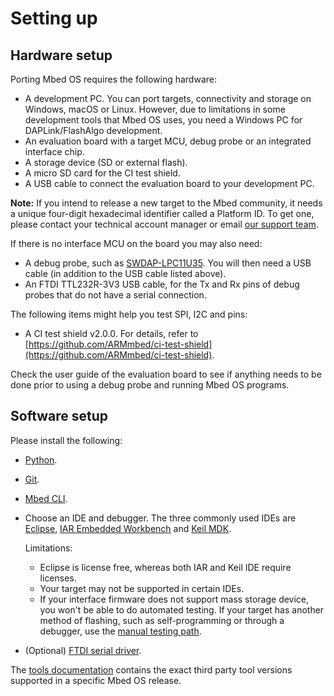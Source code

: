 # Setting up

## Hardware setup

Porting Mbed OS requires the following hardware:

- A development PC. You can port targets, connectivity and storage on Windows, macOS or Linux. However, due to limitations in some development tools that Mbed OS uses, you need a Windows PC for DAPLink/FlashAlgo development.
-  An evaluation board with a target MCU, debug probe or an integrated interface chip.
- A storage device (SD or external flash).
- A micro SD card for the CI test shield.
- A USB cable to connect the evaluation board to your development PC.

<span class="notes">**Note:** If you intend to release a new target to the Mbed community, it needs a unique four-digit hexadecimal identifier called a Platform ID. To get one, please contact your technical account manager or email [our support team](mailto:support@mbed.com).</span>

If there is no interface MCU on the board you may also need:

- A debug probe, such as [SWDAP-LPC11U35](https://os.mbed.com/platforms/SWDAP-LPC11U35/). You will then need a USB cable (in addition to the USB cable listed above).
- An FTDI TTL232R-3V3 USB cable, for the Tx and Rx pins of debug probes that do not have a serial connection.

The following items might help you test SPI, I2C and pins:

- A CI test shield v2.0.0. For details, refer to [https://github.com/ARMmbed/ci-test-shield](https://github.com/ARMmbed/ci-test-shield).

<span class="tips">Check the user guide of the evaluation board to see if anything needs to be done prior to using a debug probe and running Mbed OS programs.</span>

## Software setup

Please install the following:

- [Python](https://www.python.org/downloads).
- [Git](https://git-scm.com/downloads).
- [Mbed CLI](../tools/installation-and-setup.html).
- Choose an IDE and debugger. The three commonly used IDEs are [Eclipse](https://www.eclipse.org/ide/), [IAR Embedded Workbench](https://www.iar.com/iar-embedded-workbench/) and [Keil MDK](http://www.keil.com/).

    Limitations:

    - Eclipse is license free, whereas both IAR and Keil IDE require licenses.
    - Your target may not be supported in certain IDEs.
    - If your interface firmware does not support mass storage device, you won't be able to do automated testing. If your target has another method of flashing, such as self-programming or through a debugger, use the [manual testing path](../porting/testing.html).

- (Optional) [FTDI serial driver](http://www.ftdichip.com/Drivers/VCP.htm).

<span class="notes">The [tools documentation](../tools/index.html) contains the exact third party tool versions supported in a specific Mbed OS release.</span>
